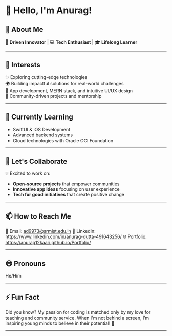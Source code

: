 

# 👋 Hello, I'm Anurag!  

## 🚀 About Me  
🌟 **Driven Innovator** | 💻 **Tech Enthusiast** | 🎓 **Lifelong Learner**

---

## 👀 Interests  
✨ Exploring cutting-edge technologies  
🌍 Building impactful solutions for real-world challenges  
📱 App development, MERN stack, and intuitive UI/UX design  
🌱 Community-driven projects and mentorship  

---

## 🌱 Currently Learning  
- SwiftUI & iOS Development  
- Advanced backend systems  
- Cloud technologies with Oracle OCI Foundation
---

## 💞️ Let's Collaborate  
💡 Excited to work on:  
- **Open-source projects** that empower communities  
- **Innovative app ideas** focusing on user experience  
- **Tech for good initiatives** that create positive change  

---

## 📫 How to Reach Me  
📧 Email: ad9973@srmist.edu.in 
💼 LinkedIn: https://www.linkedin.com/in/anurag-dutta-491643256/ 
🌐 Portfolio: https://anurag12kaari.github.io/Portfolio/

---

## 😄 Pronouns  
He/Him  

---

## ⚡ Fun Fact  
Did you know? My passion for coding is matched only by my love for teaching and community service. When I'm not behind a screen, I’m inspiring young minds to believe in their potential! 🌟  

---
